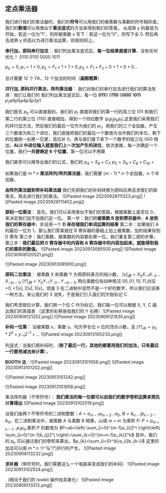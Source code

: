 ## 定点乘法器
我们进行我们的乘法器时，我们的**符号**可以用我们的被乘数与乘数的符号相异或，我们的**数值**可以用类似于**乘法竖式**的方法来得到我们的答案。
从成熟 y 的最低为开始，若这一位为“1”，则将被乘数 x 写下：若这一位为“0”，则写下全 0. 然后再去成熟 y 的高以为进行乘法运算，则规则同上。

**串行加，原码串行加法**：
我们列出乘法竖式后，**每一位结果直接计算**，没有任何优化！
       0110
    0110
  0000
1011

$p_{0}=0,p_{1}=1+0,p_{2}=F_{1}+1+1+0,p_{3}=F_{1}+F_{2}+0+1+0+0\dots$

总计需要 12 个 FA，12 个加法的时间（**画图嗯算**）

**并行加, 原码并行乘法，阵列乘法器**：
我们对我们的串行加法进行我们的算法改进：我们让我们的
我们列出乘法竖式后，每一位
       **011**0
     0**110**
  0**000**
 1**011**
$p_7 p6 p5 p4 p3 p2 p1$

我们首先 $p_{0}$ 可以直接我的，我们的 $p_{1}$ 直接将我们的第一行的高三位 $011$ 和我们第二行的第三位 $(110)$ 直接相加，得到一个四位数字 $(p_{i}p_{j}p_{k}p_{l})$,这里我们采用我们的并行加方法，然后我们的最后一位作为我们的 $p_{1}$，用我们的三个全加器，产生三个数值为和三个进位，我们直接把我们的最后一个数值为当作我们的本位，剩下的位置统一右移一位更，高位补 0，再与我们接下来下一个数字的低三位 $000$ 相加，**ALU 中进位输入就是我们上一次加产生的进位**，依次类推，每一次确定一个位置，我们**一共要确定 6 个位置**，第一位可以不用算

我们甚至可以推导出我们的公式，我们的 $p_{4}=S_{8}+C_{7},p_{5}=S_{9}+C_{8}+C_{10}$ =

如果我们是 $m*n$ **乘法阵列/阵列乘法器**，我们需要 $(m-1)*n$ 个全加器，n 个半加器，


**由阵列乘法器到带补码乘法器**
我们先把我们的补码转换为原码后再去求我们的新乘法，再去进行我们的乘法。
![[Pasted image 20230928111323.png]]
![[Pasted image 20230928111402.png]]


**原码一位乘法**：
首先，我们可以采用类似于我们的思路，根据乘数上是否位 0，来决定我们加不加我们这一位。
第一步：我们把**被乘数 B 放到寄存器中**，**A 放到我们的寄存器中**，并且用一个 **D 来存储我们单词运算的结果**
第二步：如果我们 A 的最后一位为 1，那么我们答案就在 B 寄存器的基础上加上被乘数。加的结果存到 D 寄存
第三步：我们乘数，被乘数的内容都右移一位。我们重复第二部的步骤。
第三步：**我们最后把 D 寄存器中的内容和 A 寄存器中的内容加起来，就能得到我们的乘积的数值。**
![[Pasted image 20230913095500.png]]
![[Pasted image 20230906120521.png]]

![[Pasted image 20230913095910.png]]




**原码二位乘法**：
被乘数 X 和乘数 Y 为用原码表示的纯小数，
$[x]_{原}=X_{0}X_{-1}X_{-2}\dots X_{-(n-1)}$
$[Y]_{原}=Y_{0}Y_{-1}Y_{-2}\dots Y_{-(n-1)}$
两位乘数位有四种情况 $00,01,10,11$,对应 $+0,+1|x|,2|x|,3|x|$，但是 3 在二进制中显然不是一个好的数字，所以我们应该换一种方法，来让我们的 3 消失，于是我们引入我们的欠账标记 C

我们考虑按位计算，我们用一个位 C 作为标记，我们每一位可以根据 X, Y, C 画出我们的真值表
（这里的右移是指我们的 Y 右移）![[Pasted image 20230906121252.png]]
![[Pasted image 20230906121835.png]]

**补码一位乘**：
设被乘数 x，乘数 y，均为字长位 n 位的顶点小数，且 $[Y]_{补}=y_{0}*2^0+y_{-1}2^{-1}+\dots$
![[Pasted image 20230913100233.png]]

列竖式：当我们用补码时，（**除了最后一行，其他的都要用我们的加法，只有最后一行要用减法来计算**）。

**BOOTH 法**：![[Pasted image 20230913101058.png]]
![[Pasted image 20230913101202.png]]

![[Pasted image 20230913101242.png]]

![[Pasted image 20230913101658.png]]

乘法阵列器（不带符号）：
**我们乘法的每一位都可以由我们的数学卷积运算来预先计算得出**
![[Pasted image 20230913102019.png]]




设我们由两个不带符号的二进制整数：$A=a_{m-1}a_{m-2}\dots a_{0}$, $B=b_{n-1}b_{n-2}\dots b_{0}$。在二进制乘法中，被乘数 A 与乘数 B 相乘，山城 $m+m$ 为乘积 P: $P=p_{m+n-1}\dots p_{1}p_{0}$,乘积 P 的数值为 $P=ab=\left( \sum_{i=0}^{m-1}a_{i}2^i \right)\left( \sum_{j=0}^{n-1}b_{j}2^j \right)=\sum_{k=0}^{m+n-1}p_{k}2^k$
其中，我们的 $p_{k}$ 可以通过我们的卷积来算出，$p_{k}=\sum_{i=0}^{k}a_{i}b_{k-i}$
这里的加法可以用 $m*n$ 个“与”门并行的产生。
![[Pasted image 20230906113232.png]]


**求补器**（带符号时，我们需要这么一个电路来变成我们的补码）
![[Pasted image 20230913102524.png]]

（相当于我们的 lowbit 操作给具象化）
![[Pasted image 20230906113312.png]]